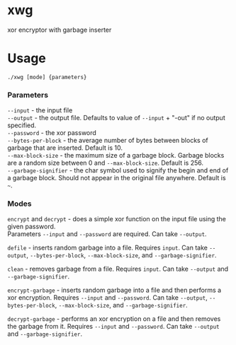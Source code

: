 # xwg
xor encryptor with garbage inserter

# Usage

`./xwg [mode] {parameters}`  

### Parameters

`--input` - the input file  
`--output` - the output file.  Defaults to value of `--input` + "-out" if no output specified.  
`--password` - the xor password  
`--bytes-per-block` - the average number of bytes between blocks of garbage that are inserted.  Default is 10.  
`--max-block-size` - the maximum size of a garbage block. Garbage blocks are a random size between 0 and `--max-block-size`.  Default is 256.  
`--garbage-signifier` - the char symbol used to signify the begin and end of a garbage block. Should not appear in the original file anywhere. Default is `~`.  


### Modes

`encrypt` and `decrypt` - does a simple xor function on the input file using the given password.  
Parameters `--input` and `--password` are required. Can take `--output`.  

`defile` - inserts random garbage into a file.  Requires `input`.  Can take `--output`, `--bytes-per-block`, `--max-block-size`, and `--garbage-signifier`.  

`clean` - removes garbage from a file. Requires `input`. Can take `--output` and `--garbage-signifier`.  

`encrypt-garbage` - inserts random garbage into a file and then performs a xor encryption.  Requires `--input` and `--password`.  Can take `--output`, `--bytes-per-block`, `--max-block-size`, and `--garbage-signifier`.  

`decrypt-garbage` - performs an xor encryption on a file and then removes the garbage from it.  Requires `--input` and `--password`.  Can take `--output` and `--garbage-signifier`.
